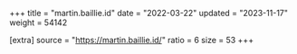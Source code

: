 +++
title = "martin.baillie.id"
date = "2022-03-22"
updated = "2023-11-17"
weight = 54142

[extra]
source = "https://martin.baillie.id/"
ratio = 6
size = 53
+++
